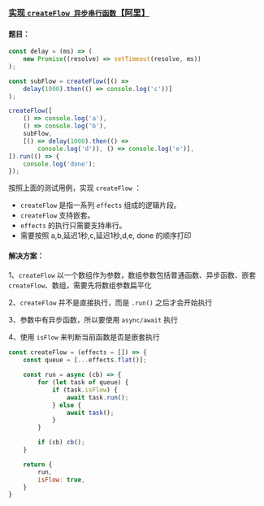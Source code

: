 ### [实现 `createFlow 异步串行函数`【阿里】](https://github.com/sisterAn/JavaScript-Algorithms/issues/106)

#### 题目：

```js
const delay = (ms) => (
    new Promise((resolve) => setTimeout(resolve, ms))
);

const subFlow = createFlow([() =>
    delay(1000).then(() => console.log('c'))]
);

createFlow([
    () => console.log('a'),
    () => console.log('b'),
    subFlow,
    [() => delay(1000).then(() =>
        console.log('d')), () => console.log('e')],
]).run(() => {
    console.log('done');
});
```

按照上面的测试用例，实现 `createFlow` ：
* `createFlow` 是指一系列 `effects` 组成的逻辑片段。
* `createFlow` 支持嵌套。
* `effects` 的执行只需要支持串行。
* 需要按照 a,b,延迟1秒,c,延迟1秒,d,e, done 的顺序打印

#### 解决方案：

1、`createFlow` 以一个数组作为参数，数组参数包括普通函数、异步函数、嵌套 `createFlow`、数组，需要先将数组参数扁平化

2、`createFlow` 并不是直接执行，而是 `.run()` 之后才会开始执行

3、参数中有异步函数，所以要使用 `async/await` 执行

4、使用 `isFlow` 来判断当前函数是否是嵌套执行

```js
const createFlow = (effects = []) => {
    const queue = [...effects.flat()];

    const run = async (cb) => {
        for (let task of queue) {
            if (task.isFlow) {
                await task.run();
            } else {
                await task();
            }
        }

        if (cb) cb();
    }

    return {
        run,
        isFlow: true,
    }
}
```
